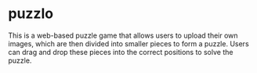 # puzzlo
This is a web-based puzzle game that allows users to upload their own images, which are then divided into smaller pieces to form a puzzle. Users can drag and drop these pieces into the correct positions to solve the puzzle.
